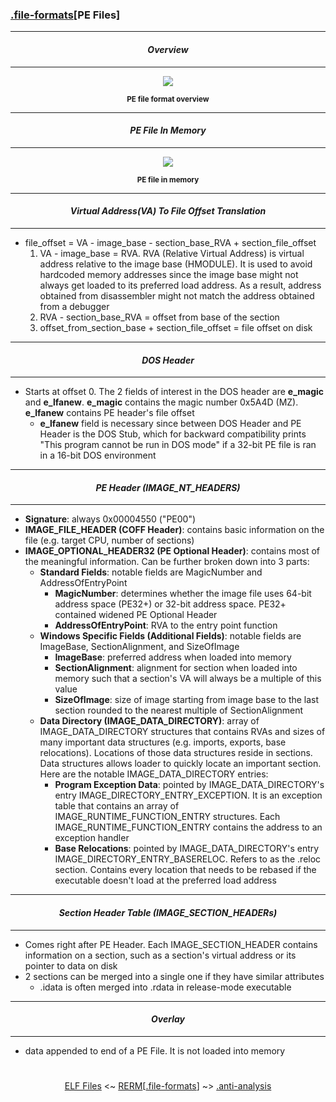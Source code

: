 ### [.file-formats](file-formats.md)[__PE Files__]

---
#### *<p align='center'> Overview </p>*
---
<div align='center'> 
<img src="https://github.com/yellowbyte/reverse-engineering-reference-manual/blob/master/images/file-formats/PE_Files/pe_header.png"> 
<p align='center'><sub><strong>PE file format overview</strong></sub></p>
</div>

---
#### *<p align='center'> PE File In Memory </p>*
---
<div align='center'> 
<img src="https://github.com/yellowbyte/reverse-engineering-reference-manual/blob/master/images/file-formats/PE_Files/loading_pe_file.png"> 
<p align='center'><sub><strong>PE file in memory</strong></sub></p>
</div>

---
#### *<p align='center'> Virtual Address(VA) To File Offset Translation </p>*
---
* file_offset = VA - image_base - section_base_RVA + section_file_offset
  1. VA - image_base = RVA. RVA (Relative Virtual Address) is virtual address relative to the image base (HMODULE). It is used to avoid hardcoded memory addresses since the image base might not always get loaded to its preferred load address. As a result, address obtained from disassembler might not match the address obtained from a debugger
  2. RVA - section_base_RVA = offset from base of the section
  3. offset_from_section_base + section_file_offset = file offset on disk  

---
#### *<p align='center'> DOS Header </p>*
---
* Starts at offset 0. The 2 fields of interest in the DOS header are __e_magic__ and __e_lfanew__. __e_magic__ contains the magic number 0x5A4D (MZ). __e_lfanew__ contains PE header's file offset
  * __e_lfanew__ field is necessary since between DOS Header and PE Header is the DOS Stub, which for backward compatibility prints "This program cannot be run in DOS mode" if a 32-bit PE file is ran in a 16-bit DOS environment

---
#### *<p align='center'> PE Header (IMAGE_NT_HEADERS) </p>*
---
* __Signature__: always 0x00004550 ("PE00")
* __IMAGE_FILE_HEADER (COFF Header)__: contains basic information on the file (e.g. target CPU, number of sections)
* __IMAGE_OPTIONAL_HEADER32 (PE Optional Header)__: contains most of the meaningful information. Can be further broken down into 3 parts:
  * __Standard Fields__: notable fields are MagicNumber and AddressOfEntryPoint
    * __MagicNumber__: determines whether the image file uses 64-bit address space (PE32+) or 32-bit address space. PE32+ contained widened PE Optional Header
    * __AddressOfEntryPoint__: RVA to the entry point function
  * __Windows Specific Fields (Additional Fields)__: notable fields are ImageBase, SectionAlignment, and SizeOfImage
    * __ImageBase__: preferred address when loaded into memory
    * __SectionAlignment__: alignment for section when loaded into memory such that a section's VA will always be a multiple of this value 
    * __SizeOfImage__: size of image starting from image base to the last section rounded to the nearest multiple of SectionAlignment
  * __Data Directory (IMAGE_DATA_DIRECTORY)__: array of IMAGE_DATA_DIRECTORY structures that contains RVAs and sizes of many important data structures (e.g. imports, exports, base relocations). Locations of those data structures reside in sections. Data structures allows loader to quickly locate an important section. Here are the notable IMAGE_DATA_DIRECTORY entries:
    * __Program Exception Data__: pointed by IMAGE_DATA_DIRECTORY's entry IMAGE_DIRECTORY_ENTRY_EXCEPTION. It is an exception table that contains an array of IMAGE_RUNTIME_FUNCTION_ENTRY structures. Each IMAGE_RUNTIME_FUNCTION_ENTRY contains the address to an exception handler
    * __Base Relocations__: pointed by IMAGE_DATA_DIRECTORY's entry IMAGE_DIRECTORY_ENTRY_BASERELOC. Refers to as the .reloc section. Contains every location that needs to be rebased if the executable doesn't load at the preferred load address

---
#### *<p align='center'> Section Header Table (IMAGE_SECTION_HEADERs) </p>*
---
* Comes right after PE Header. Each IMAGE_SECTION_HEADER contains information on a section, such as a section's virtual address or its pointer to data on disk 
* 2 sections can be merged into a single one if they have similar attributes
  * .idata is often merged into .rdata in release-mode executable 

---
#### *<p align='center'> Overlay </p>*
---
* data appended to end of a PE File. It is not loaded into memory

#
<p align='center'><a href="ELF_Files.md">ELF Files</a> <~ <a href="/README.md#table-of-contents">RERM</a>[<a href="file-formats.md">.file-formats</a>] ~> <a href="/contents/anti-analysis/anti-analysis.md">.anti-analysis</a></p>
